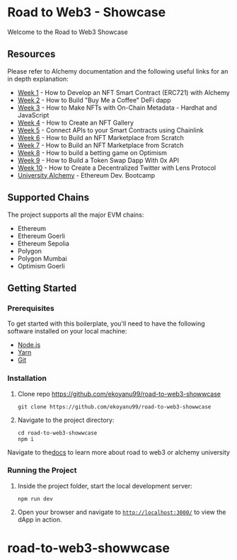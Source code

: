 # Road to Web3 - Showcase

Welcome to the Road to Web3 Showcase

## Resources
Please refer to Alchemy documentation and the following useful links for an in depth explanation:

-   [Week 1](https://docs.alchemy.com/docs/how-to-develop-an-nft-smart-contract-erc721-with-alchemy) - How to Develop an NFT Smart Contract (ERC721) with Alchemy
-   [Week 2](https://docs.alchemy.com/docs/how-to-build-buy-me-a-coffee-defi-dapp) - How to Build "Buy Me a Coffee" DeFi dapp
-   [Week 3](https://docs.alchemy.com/docs/how-to-make-nfts-with-on-chain-metadata-hardhat-and-javascript) - How to Make NFTs with On-Chain Metadata - Hardhat and JavaScript
-   [Week 4](https://docs.alchemy.com/docs/how-to-create-an-nft-gallery) - How to Create an NFT Gallery
-   [Week 5](https://docs.alchemy.com/docs/connect-apis-to-your-smart-contracts-using-chainlink) - Connect APIs to your Smart Contracts using Chainlink
-   [Week 6](https://docs.alchemy.com/docs/how-to-build-a-staking-dapp) - How to Build an NFT Marketplace from Scratch
-   [Week 7](https://docs.alchemy.com/docs/how-to-build-an-nft-marketplace-from-scratch) - How to Build an NFT Marketplace from Scratch
-   [Week 8](https://docs.alchemy.com/docs/how-to-build-a-betting-game-on-optimism) - How to build a betting game on Optimism
-   [Week 9](https://docs.alchemy.com/docs/how-to-build-a-token-swap-dapp-with-0x-api) - How to Build a Token Swap Dapp With 0x API
-   [Week 10](https://docs.alchemy.com/docs/how-to-create-a-decentralized-twitter-with-lens-protocol) - How to Create a Decentralized Twitter with Lens Protocol
-   [University Alchemy](https://university.alchemy.com/) - Ethereum Dev. Bootcamp

## Supported Chains

The project supports all the major EVM chains:

 - Ethereum
 - Ethereum Goerli
 - Ethereum Sepolia
 - Polygon
 - Polygon Mumbai
 - Optimism Goerli


## Getting Started

### Prerequisites

To get started with this boilerplate, you'll need to have the following software installed on your local machine:

- [Node.js](https://nodejs.org/)
- [Yarn](https://yarnpkg.com/)
- [Git](https://git-scm.com/)

### Installation

1. Clone repo https://github.com/ekoyanu99/road-to-web3-showwcase
   ```
   git clone https://github.com/ekoyanu99/road-to-web3-showwcase
   ```
2. Navigate to the project directory:
   ```
   cd road-to-web3-showwcase
   npm i
   ```

  
Navigate to the[docs](https://docs.alchemy.com/docs/weekly-learning-challenges) to learn more about road to web3 or alchemy university


### Running the Project

1. Inside the project folder, start the local development server:
   ```
   npm run dev
   ```
2. Open your browser and navigate to [`http://localhost:3000/`](http://localhost:3000/) to view the dApp in action.

# road-to-web3-showwcase

